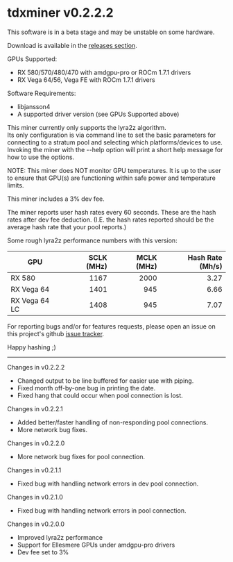 # tdxminer v0.2.2.2

This software is in a beta stage and may be unstable on some hardware.

Download is available in the [releases section](https://github.com/todxx/tdxminer/releases).

GPUs Supported:
- RX 580/570/480/470 with amdgpu-pro or ROCm 1.7.1 drivers
- RX Vega 64/56, Vega FE with ROCm 1.7.1 drivers

Software Requirements:
- libjansson4
- A supported driver version (see GPUs Supported above)

This miner currently only supports the lyra2z algorithm.  
Its only configuration is via command line to set the basic parameters for
connecting to a stratum pool and selecting which platforms/devices to use.
Invoking the miner with the --help option will print a short help message for
how to use the options.

NOTE: This miner does NOT monitor GPU temperatures.  It is up to the user to
ensure that GPU(s) are functioning within safe power and temperature limits.

This miner includes a 3% dev fee.

The miner reports user hash rates every 60 seconds.  These are the hash rates
after dev fee deduction.  (I.E. the hash rates reported should be the average
hash rate that your pool reports.)

Some rough lyra2z performance numbers with this version:

| GPU           | SCLK (MHz) | MCLK (MHz) | Hash Rate (Mh/s) |
|---------------|-----------:|-----------:|-----------------:|
| RX 580        | 1167       | 2000       |  3.27            |
| RX Vega 64    | 1401       | 945        |  6.66            |
| RX Vega 64 LC | 1408       | 945        |  7.07            |

For reporting bugs and/or for features requests, please open an issue on this
project's github [issue tracker](https://github.com/todxx/tdxminer/issues).

Happy hashing ;)

----------------
Changes in v0.2.2.2
- Changed output to be line buffered for easier use with piping.
- Fixed month off-by-one bug in printing the date.
- Fixed hang that could occur when pool connection is lost.

Changes in v0.2.2.1
- Added better/faster handling of non-responding pool connections.
- More network bug fixes.

Changes in v0.2.2.0
- More network bug fixes for pool connection.

Changes in v0.2.1.1
- Fixed bug with handling network errors in dev pool connection.

Changes in v0.2.1.0
- Fixed bug with handling network errors in pool connection.

Changes in v0.2.0.0
- Improved lyra2z performance
- Support for Ellesmere GPUs under amdgpu-pro drivers
- Dev fee set to 3%

